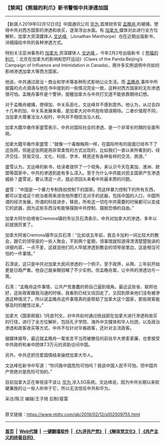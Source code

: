 ### 【禁闻】《熊猫的利爪》新书警惕中共渗透加国
------------------------

<div class="post_content">
 <p>
  【新唐人2019年02月12日讯】中国通讯公司
  <a href="https://www.ntdtv.com/gb/华为.htm">
   华为
  </a>
  首席财务官
  <a href="https://www.ntdtv.com/gb/孟晚舟.htm">
   孟晚舟
  </a>
  的被捕，使得中共对西方国家的渗透和收买，逐渐浮出水面。有
  <a href="https://www.ntdtv.com/gb/加拿大.htm">
   加拿大
  </a>
  媒体对此进行全方位解析，加拿大资深媒体人
  <a href="https://www.ntdtv.com/gb/文达峰.htm">
   文达峰
  </a>
  （Jonathan Manthorpe）也在近期出版新书，详细描绘中共的各种渗透方式。
 </p>
 <p>
  特别关注亚洲事务的
  <a href="https://www.ntdtv.com/gb/加拿大.htm">
   加拿大
  </a>
  资深媒体人
  <a href="https://www.ntdtv.com/gb/文达峰.htm">
   文达峰
  </a>
  ，今年2月2号出版新书《
  <a href="https://www.ntdtv.com/gb/熊猫的利爪.htm">
   熊猫的利爪
  </a>
  ：北京在加拿大的影响和恐吓运动》(Claws of the Panda:Beijing’s Campaign of Influence and Intimidation in Canada)，用许多实例说明中共如何影响渗透加拿大等西方国家。
 </p>
 <p>
  他说，中共通过政治丶商业和学术等各种形式影响公众生活。而
  <a href="https://www.ntdtv.com/gb/孟晚舟.htm">
   孟晚舟
  </a>
  事件中所披露的点点滴滴与他在书中提到的一些情况完全一致，这种对西方国家的无形渗透很可怕。孟晚舟事件是个警钟，提醒加拿大与中共打交道不能依靠期待幻想。
 </p>
 <p>
  对于孟晚舟被捕，使得加、中关系恶化，文达峰并不感到意外。他认为，从过去四十几年的加、中关系发展来看，是加拿大对中共抱有错误期待。二者价值观不同，当加拿大尊重法治人权时，中共并不相信法治人权。
 </p>
 <p>
  加拿大籍华裔作家盛雪表示，中共对国际社会的渗透，是一个非常长时期的全面布局。
 </p>
 <p>
  加拿大籍华裔作家盛雪：“就像一个毒蜘蛛网一样，在国际所有的层面已经布下了这张网，但是这张网是用非常柔性的方式出现的，比如我们一直以来所看到的，经济交往、贸易交往、文化、科技、学术、移民还有各种各样的交流、旅游。”
 </p>
 <p>
  盛雪认为，文达峰的新书，给读者提供了一个视角，来认识今天在美加、澳洲、欧盟等国家中，中共的渗透到底有多么深入。至于为什么中共能对民主国家产生渗透威胁？盛雪说，要认清这一点，就必须回头来看中共最本质的问题。
 </p>
 <p>
  盛雪：“中国是一个暴力专制政权控制下的国家。而这样暴力控制下的所有东西，都可以变成这个统治者用来进攻他所要打击对手的武器，包括中国的人口，中国所谓的经济发展，所谓的科技进步，移民，所有这一切在中共需要的时候都可以变成它的武器，因为这些东西没有能够摆脱中共控制、摆脱恐惧的自由。”
 </p>
 <p>
  加拿大阿尔伯塔省Cremona镇的市议员石清表示，中共对加拿大的渗透，多年以前就很厉害了。
 </p>
 <p>
  加拿大阿省Cremona镇市议员石清：“比如说五年前，我去卡加利一间比较大的教会，跟它的领导层的一些人聚会，不到两个星期，领事馆就知道得清清楚楚我讲的详细内容，一点不差，这就说他们的人早就渗透到教会的领导层里边，这是相当可怕的一件事情。”
 </p>
 <p>
  石清说，这只是中共对加拿大民间渗透的一个例子。至于政界，从两、三年前开始更是日趋严重。他自己就亲眼目睹了不少实例。但孟晚舟案，让中共的渗透功亏一篑。
 </p>
 <p>
  石清：“孟晚舟这件事情，让共产党愚蠢的把自己逼到墙角。最近这些省、联邦也好，这些政客跟我沟通的时候，我看到已经又往回走了，又回到原来他们没有被渗透这种情况了。所以说孟晚舟这件事情真的是帮助了加拿大这个国家，那些政客能够及时的醒悟过来。”
 </p>
 <p>
  加拿大《国家邮报》1月底刊文，对中共如何通过统战部在加拿大进行渗透和收买的行径，进行了全方位解析，包括孔子学院、海外中文媒体和华人社团，以及政治渗透和政客收买等方式。中共不仅针对华裔政客，还针对主流政客。
 </p>
 <p>
  据媒体报导，最近就孟晚舟一案发言不当而被撤任的前驻华大使麦家廉，也曾接受中共政府和亲中团体7.3万元的资助访问中国。
 </p>
 <p>
  另外，中共还抓住爱国情结来操控加拿大华人。
 </p>
 <p>
  文达峰在新书中写道：“你问我中国危险可怕吗？我说中国人民不可怕，但中国共产党绝对是危险可怕的。”
 </p>
 <p>
  目前加拿大正在审视该不该让
  <a href="https://www.ntdtv.com/gb/华为.htm">
   华为
  </a>
  涉入5G系统。文达峰说，因为中共长期以来软硬兼施的让一些人听命于它，所以无法信任中共和华为。
 </p>
 <p>
  采访/陈汉 编辑/王子琦 后制/葛雷
 </p>
 <div class="single_ad">
 </div>
</div>

<br/>原文链接：https://www.ntdtv.com/gb/2019/02/12/a102509755.html


------------------------
#### [首页](https://github.com/gfw-breaker/banned-news/blob/master/README.md) &nbsp;|&nbsp; [Web代理](https://github.com/labour-camp/helloworld) &nbsp;|&nbsp; [一键翻墙软件](https://github.com/gfw-breaker/nogfw/blob/master/README.md) &nbsp;| [《九评共产党》](https://github.com/gfw-breaker/9ping.md/blob/master/README.md#九评之一评共产党是什么) | [《解体党文化》](https://github.com/gfw-breaker/jtdwh.md/blob/master/README.md) | [《共产主义的终极目的》](https://github.com/gfw-breaker/gczydzjmd.md/blob/master/README.md)

